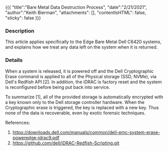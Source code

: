 {{{
    "title":"Bare Metal Data Destruction Process",
    "date":"2/21/2021",
    "author":"Keith Bierman",
    "attachments": [],
    "contentIsHTML": false,
    "sticky": false
}}}

### Description

This article applies specifically to the Edge Bare Metal Dell C6420 systems, and explains how we treat any data left on the system when it is returned.

### Details

When a system is released, it is powered off and the Dell Cryptographic Erase command is applied to all of the Physical storage (SSD, NVMe), via Dell's Redfish API [2]. In addition, the iDRAC is factory reset and the system is reconfigured before being put back into service.

To summarize [1], all of the provided storage is automatically encrypted with a key known only to the Dell storage controller hardware. When the Cryptographic erase is triggered, the key is replaced with a new key. Thus none of the data is recoverable, even by exotic forensic techniques.

References:

1.  https://downloads.dell.com/manuals/common/dell-emc-system-erase-poweredge-idrac9.pdf
2.  https://github.com/dell/iDRAC-Redfish-Scripting.git
